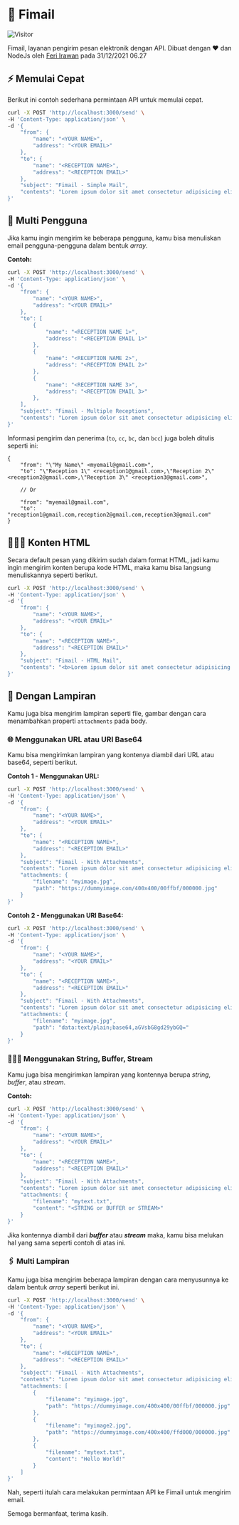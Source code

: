 # 📧 Fimail

![Visitor](https://fibadge.vercel.app/badges/visitors/feri-irawan/fimail)

Fimail, layanan pengirim pesan elektronik dengan API. Dibuat dengan ❤ dan NodeJs oleh [Feri Irawan](https://github.com/feri-irawan) pada 31/12/2021 06.27

## ⚡ Memulai Cepat

Berikut ini contoh sederhana permintaan API untuk memulai cepat.

```bash
curl -X POST 'http://localhost:3000/send' \
-H 'Content-Type: application/json' \
-d '{
    "from": {
        "name": "<YOUR NAME>",
        "address": "<YOUR EMAIL>"
    },
    "to": {
        "name": "<RECEPTION NAME>",
        "address": "<RECEPTION EMAIL>"
    },
    "subject": "Fimail - Simple Mail",
    "contents": "Lorem ipsum dolor sit amet consectetur adipisicing elit."
}'
```

## 👥 Multi Pengguna

Jika kamu ingin mengirim ke beberapa pengguna, kamu bisa menuliskan email pengguna-pengguna dalam bentuk *array*.

**Contoh:**

```bash
curl -X POST 'http://localhost:3000/send' \
-H 'Content-Type: application/json' \
-d '{
    "from": {
        "name": "<YOUR NAME>",
        "address": "<YOUR EMAIL>"
    },
    "to": [
        {
            "name": "<RECEPTION NAME 1>",
            "address": "<RECEPTION EMAIL 1>"
        },
        {
            "name": "<RECEPTION NAME 2>",
            "address": "<RECEPTION EMAIL 2>"
        },
        {
            "name": "<RECEPTION NAME 3>",
            "address": "<RECEPTION EMAIL 3>"
        },
    ],
    "subject": "Fimail - Multiple Receptions",
    "contents": "Lorem ipsum dolor sit amet consectetur adipisicing elit."
}'
```

Informasi pengirim dan penerima (`to`, `cc`, `bc`, dan `bcc`) juga boleh ditulis seperti ini:

```jsonc
{
    "from": "\"My Name\" <myemail@gmail.com>",
    "to": "\"Reception 1\" <reception1@gmail.com>,\"Reception 2\" <reception2@gmail.com>,\"Reception 3\" <reception3@gmail.com>",
    
    // Or

    "from": "myemail@gmail.com",
    "to": "reception1@gmail.com,reception2@gmail.com,reception3@gmail.com"
}
```

## 👩🏻‍💻 Konten HTML

Secara default pesan yang dikirim sudah dalam format HTML, jadi kamu ingin mengirim konten berupa kode HTML, maka kamu bisa langsung menuliskannya seperti berikut.

```bash
curl -X POST 'http://localhost:3000/send' \
-H 'Content-Type: application/json' \
-d '{
    "from": {
        "name": "<YOUR NAME>",
        "address": "<YOUR EMAIL>"
    },
    "to": {
        "name": "<RECEPTION NAME>",
        "address": "<RECEPTION EMAIL>"
    },
    "subject": "Fimail - HTML Mail",
    "contents": "<b>Lorem ipsum dolor sit amet consectetur adipisicing elit.</b>"
}'
```

## 📎 Dengan Lampiran

Kamu juga bisa mengirim lampiran seperti file, gambar dengan cara menambahkan properti `attachments` pada body.

### 🌐 Menggunakan URL atau URI Base64

Kamu bisa mengirimkan lampiran yang kontenya diambil dari URL atau base64, seperti berikut.

**Contoh 1 - Menggunakan URL:**

```bash
curl -X POST 'http://localhost:3000/send' \
-H 'Content-Type: application/json' \
-d '{
    "from": {
        "name": "<YOUR NAME>",
        "address": "<YOUR EMAIL>"
    },
    "to": {
        "name": "<RECEPTION NAME>",
        "address": "<RECEPTION EMAIL>"
    },
    "subject": "Fimail - With Attachments",
    "contents": "Lorem ipsum dolor sit amet consectetur adipisicing elit.",
    "attachments: {
        "filename": "myimage.jpg",
        "path": "https://dummyimage.com/400x400/00ffbf/000000.jpg"
    }
}'
```

**Contoh 2 - Menggunakan URI Base64:**

```bash
curl -X POST 'http://localhost:3000/send' \
-H 'Content-Type: application/json' \
-d '{
    "from": {
        "name": "<YOUR NAME>",
        "address": "<YOUR EMAIL>"
    },
    "to": {
        "name": "<RECEPTION NAME>",
        "address": "<RECEPTION EMAIL>"
    },
    "subject": "Fimail - With Attachments",
    "contents": "Lorem ipsum dolor sit amet consectetur adipisicing elit.",
    "attachments: {
        "filename": "myimage.jpg",
        "path": "data:text/plain;base64,aGVsbG8gd29ybGQ="
    }
}'
```

### 👩🏻‍💻 Menggunakan String, Buffer, Stream

Kamu juga bisa mengirimkan lampiran yang kontennya berupa *string*, *buffer*, atau *stream*.

**Contoh:**

```bash
curl -X POST 'http://localhost:3000/send' \
-H 'Content-Type: application/json' \
-d '{
    "from": {
        "name": "<YOUR NAME>",
        "address": "<YOUR EMAIL>"
    },
    "to": {
        "name": "<RECEPTION NAME>",
        "address": "<RECEPTION EMAIL>"
    },
    "subject": "Fimail - With Attachments",
    "contents": "Lorem ipsum dolor sit amet consectetur adipisicing elit.",
    "attachments: {
        "filename": "mytext.txt",
        "content": "<STRING or BUFFER or STREAM>"
    }
}'
```

Jika kontennya diambil dari ***buffer*** atau ***stream*** maka, kamu bisa melukan hal yang sama seperti contoh di atas ini.

### 🖇 Multi Lampiran

Kamu juga bisa mengirim beberapa lampiran dengan cara menyusunnya ke dalam bentuk *array* seperti berikut ini.

```bash
curl -X POST 'http://localhost:3000/send' \
-H 'Content-Type: application/json' \
-d '{
    "from": {
        "name": "<YOUR NAME>",
        "address": "<YOUR EMAIL>"
    },
    "to": {
        "name": "<RECEPTION NAME>",
        "address": "<RECEPTION EMAIL>"
    },
    "subject": "Fimail - With Attachments",
    "contents": "Lorem ipsum dolor sit amet consectetur adipisicing elit.",
    "attachments: [
        {
            "filename": "myimage.jpg",
            "path": "https://dummyimage.com/400x400/00ffbf/000000.jpg"
        },
        {
            "filename": "myimage2.jpg",
            "path": "https://dummyimage.com/400x400/ffd000/000000.jpg"
        },
        {
            "filename": "mytext.txt",
            "content": "Hello World!"
        }
    ]
}'
```

Nah, seperti itulah cara melakukan permintaan API ke Fimail untuk mengirim email.

Semoga bermanfaat, terima kasih.
